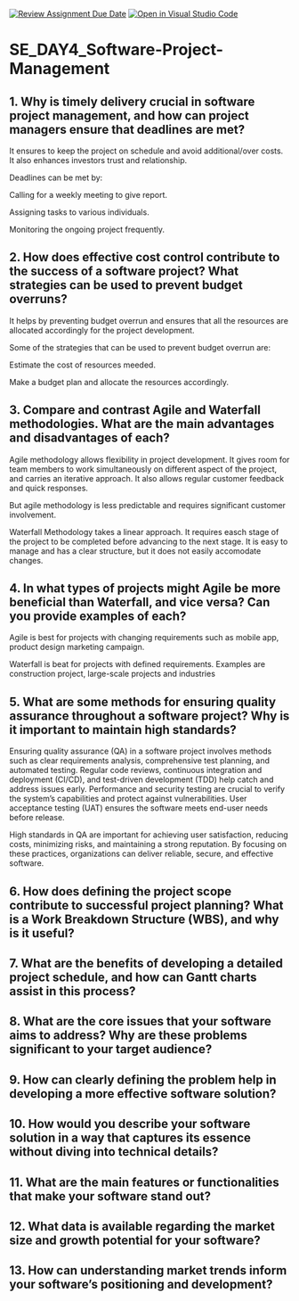 [![Review Assignment Due Date](https://classroom.github.com/assets/deadline-readme-button-22041afd0340ce965d47ae6ef1cefeee28c7c493a6346c4f15d667ab976d596c.svg)](https://classroom.github.com/a/9pw6JKcu)
[![Open in Visual Studio Code](https://classroom.github.com/assets/open-in-vscode-2e0aaae1b6195c2367325f4f02e2d04e9abb55f0b24a779b69b11b9e10269abc.svg)](https://classroom.github.com/online_ide?assignment_repo_id=15760215&assignment_repo_type=AssignmentRepo)
# SE_DAY4_Software-Project-Management
## 1. Why is timely delivery crucial in software project management, and how can project managers ensure that deadlines are met?

It ensures to keep the project on schedule and avoid additional/over costs.
It also enhances investors trust and relationship.

Deadlines can be met by:

Calling for a weekly meeting to give report.

Assigning tasks to various individuals.

Monitoring the ongoing project frequently.


## 2. How does effective cost control contribute to the success of a software project? What strategies can be used to prevent budget overruns?

It helps by preventing budget overrun and ensures that all the resources are allocated accordingly for the project development.

Some of the strategies that can be used to prevent budget overrun are:

Estimate the cost of resources meeded.

Make  a budget plan and allocate the resources accordingly.


## 3. Compare and contrast Agile and Waterfall methodologies. What are the main advantages and disadvantages of each?

Agile methodology allows flexibility in project development. It gives room for team members to work simultaneously on different aspect of the project, and carries an iterative approach. It also allows regular customer feedback and quick responses. 

But agile methodology is less predictable and requires significant customer involvement.


Waterfall Methodology takes a linear approach. It requires easch stage of the project to be completed before advancing to the next stage.  It is easy to manage and has a clear structure, but it does not easily accomodate changes.

## 4. In what types of projects might Agile be more beneficial than Waterfall, and vice versa? Can you provide examples of each?

Agile is best for projects with changing requirements such as mobile app, product design marketing campaign.

Waterfall is beat for projects with defined requirements. Examples are construction project, large-scale projects and industries


## 5. What are some methods for ensuring quality assurance throughout a software project? Why is it important to maintain high standards?

Ensuring quality assurance (QA) in a software project involves methods such as clear requirements analysis, comprehensive test planning, and automated testing. Regular code reviews, continuous integration and deployment (CI/CD), and test-driven development (TDD) help catch and address issues early. Performance and security testing are crucial to verify the system’s capabilities and protect against vulnerabilities. User acceptance testing (UAT) ensures the software meets end-user needs before release. 

High standards in QA are important for achieving user satisfaction, reducing costs, minimizing risks, and maintaining a strong reputation. By focusing on these practices, organizations can deliver reliable, secure, and effective software.


## 6. How does defining the project scope contribute to successful project planning? What is a Work Breakdown Structure (WBS), and why is it useful?
## 7. What are the benefits of developing a detailed project schedule, and how can Gantt charts assist in this process?
## 8. What are the core issues that your software aims to address? Why are these problems significant to your target audience?
## 9. How can clearly defining the problem help in developing a more effective software solution?
## 10. How would you describe your software solution in a way that captures its essence without diving into technical details?
## 11. What are the main features or functionalities that make your software stand out?
## 12. What data is available regarding the market size and growth potential for your software?
## 13. How can understanding market trends inform your software’s positioning and development?

